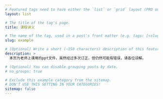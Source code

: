 ```yaml
---
# Featured tags need to have either the `list` or `grid` layout (PRO only).
layout: list

# The title of the tag's page.
title: 课程讲义

# The name of the tag, used in a post's front matter (e.g. tags: [<slug>]).
slug: example

# (Optional) Write a short (~150 characters) description of this featured tag.
description: >
  本页为老师上课用的ppt文件，虽然经过多次订正，但仍然可能有错误，请各位谅解。

# (Optional) You can disable grouping posts by date.
# no_groups: true

# Exclude this example category from the sitemap.
# DON'T USE THIS SETTING IN YOUR CATEGORIES!
sitemap: false
---
```

